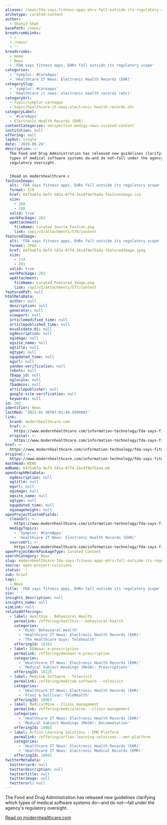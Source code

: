 ```yaml
---
aliases: /news/fda-says-fitness-apps-ehrs-fall-outside-its-regulatory-scope
archetype: curated-content
author:
  - Shahid Shah
basePath: /news/
breadcrumbLinks:
  - /
  - /news/
  - ''
breadcrumbs:
  - Home
  - News
  - 'FDA says fitness apps, EHRs fall outside its regulatory scope'
categories:
  - 'Symplur: #CareApps'
  - 'Healthcare IT News: Electronic Health Records (EHR)'
categorySlug:
  - 'symplur: #careapps'
  - 'healthcare it news: electronic health records (ehr)'
categoryUrl:
  - topic/symplur-careapps
  - topic/healthcare-it-news-electronic-health-records-ehr
categoryLabel:
  - '#CareApps'
  - Electronic Health Records (EHR)
contentCategories: netspective-medigy-news-curated-content
institution: null
offering: null
layOut: single
date: '2019-09-29'
description: >-
  The Food and Drug Administration has released new guidelines clarifying which
  types of medical software systems do—and do not—fall under the agency's
  regulatory oversight.


  [Read on modernhealthcare.c
favIconImage:
  alt: 'FDA says fitness apps, EHRs fall outside its regulatory scope'
  format: ICO
  href: 6475a6fa-9ef5-581a-8774-2bc479e75a4a-favIconImage.ico
  size:
    - 260
    - 260
  valid: true
  workPackage: 202
  wpAttachment:
    fileName: Curated_Source_FavIcon.png
    link: /api/v3/attachments/578/content
featuredImage:
  alt: 'FDA says fitness apps, EHRs fall outside its regulatory scope'
  format: JPEG
  href: 6475a6fa-9ef5-581a-8774-2bc479e75a4a-featuredImage.jpeg
  size:
    - 114
    - 201
  valid: true
  workPackage: 202
  wpAttachment:
    fileName: Curated_Featured_Image.png
    link: /api/v3/attachments/577/content
featuredPdf: null
htmlMetaData:
  author: null
  description: null
  generator: null
  viewport: null
  articlemodified_time: null
  articlepublished_time: null
  msvalidate.01: null
  ogdescription: null
  ogimage: null
  ogsite_name: null
  ogtitle: null
  ogtype: null
  ogupdated_time: null
  ogurl: null
  yandex-verification: null
  robots: null
  fbapp_id: null
  oglocale: null
  fbadmins: null
  articlepublisher: null
  google-site-verification: null
  keywords: null
id: 202
identifier: News
lastMod: '2021-01-30T07:01:48.569000Z'
link:
  brand: modernhealthcare.com
  href: >-
    https://www.modernhealthcare.com/information-technology/fda-says-fitness-apps-ehrs-fall-outside-its-regulatory-scope
  original: >-
    https://www.modernhealthcare.com/information-technology/fda-says-fitness-apps-ehrs-fall-outside-its-regulatory-scope
href: >-
  https://www.modernhealthcare.com/information-technology/fda-says-fitness-apps-ehrs-fall-outside-its-regulatory-scope
original: >-
  https://www.modernhealthcare.com/information-technology/fda-says-fitness-apps-ehrs-fall-outside-its-regulatory-scope
mastHead: NEWS
mdName: 6475a6fa-9ef5-581a-8774-2bc479e75a4a.md
openGraphMetaData:
  ogdescription: null
  ogtitle: null
  ogurl: null
  ogimage: null
  ogsite_name: null
  ogtype: null
  ogupdated_time: null
  ogimageheight: null
openProjectCustomFields:
  cleanUrl: >-
    https://www.modernhealthcare.com/information-technology/fda-says-fitness-apps-ehrs-fall-outside-its-regulatory-scope
  medigyTopics:
    - 'Symplur: #CareApps'
    - 'Healthcare IT News: Electronic Health Records (EHR)'
  sourceUrl: >-
    https://www.modernhealthcare.com/information-technology/fda-says-fitness-apps-ehrs-fall-outside-its-regulatory-scope
openProjectWorkPackageType: Curated Content
searchCategory: News
slug: modernhealthcare-fda-says-fitness-apps-ehrs-fall-outside-its-regulatory-scope
source: open-project-curations
status: ''
sub: brief
tags:
  - News
title: 'FDA says fitness apps, EHRs fall outside its regulatory scope'
via: ' '
insights_description: null
insights_name: null
viaLink: null
relatedOfferings:
  - label: Healthie - Behavioral Health
    permalink: /offering/healthie---behavioral-health
    categories:
      - 'KLAS: Behavioral Health'
      - 'Healthcare IT News: Electronic Health Records (EHR)'
      - 'The Healthcare Guys: Telehealth'
    offeringId: 18163
  - label: DENmaar e-prescription
    permalink: /offering/denmaar-e-prescription
    categories:
      - 'Healthcare IT News: Electronic Health Records (EHR)'
      - 'Medical Subject Headings (MeSH): Prescriptions'
    offeringId: 18125
  - label: Meditab Software - Televisit
    permalink: /offering/meditab-software---televisit
    categories:
      - 'Healthcare IT News: Electronic Health Records (EHR)'
      - 'Frost & Sullivan: TeleHealth'
    offeringId: 18067
  - label: MedicalMine - Clinic management
    permalink: /offering/medicalmine---clinic-management
    categories:
      - 'Healthcare IT News: Electronic Health Records (EHR)'
      - 'Medical Subject Headings (MeSH): Documentation'
    offeringId: 18065
  - label: Arfinn Learning Solutions - EMR Platform
    permalink: /offering/arfinn-learning-solutions---emr-platform
    categories:
      - 'Healthcare IT News: Electronic Health Records (EHR)'
      - 'Healthcare IT News: Electronic Medical Records (EMR)'
    offeringId: 18041
twitterMetaData:
  twittercard: null
  twitterdescription: null
  twittertitle: null
  twitterimage: null
  twitterurl: null
---
```

The Food and Drug Administration has released new guidelines clarifying which types of medical software systems do—and do not—fall under the agency's regulatory oversight.

[Read on modernhealthcare.com](https://www.modernhealthcare.com/information-technology/fda-says-fitness-apps-ehrs-fall-outside-its-regulatory-scope)